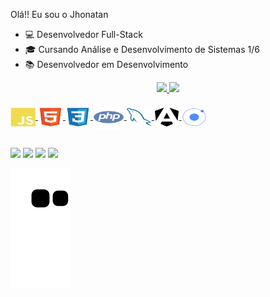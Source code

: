 Olá!! Eu sou o Jhonatan

- 💻 Desenvolvedor Full-Stack
- 🎓 Cursando Análise e Desenvolvimento de Sistemas 1/6
- 📚 Desenvolvedor em Desenvolvimento

<div align="center">
  <a href="https://github.com/JhonatanTorrigoTorres">
  <img height="160em" src="https://github-readme-stats.vercel.app/api?username=JhonatanTorrigoTorres&show_icons=true&theme=onedark&include_all_commits=true&count_private=true"/>
  <img height="160em" src="https://github-readme-stats.vercel.app/api/top-langs/?username=JhonatanTorrigoTorres&layout=compact&langs_count=7&theme=onedark"/>
</div>
  
<div style="display: inline_block"><br>
  <img align="center" alt="Jhoe-Js" height="30" width="40" src="https://raw.githubusercontent.com/devicons/devicon/master/icons/javascript/javascript-plain.svg">
  <img align="center" alt="Jhoe-HTML" height="30" width="40" src="https://raw.githubusercontent.com/devicons/devicon/master/icons/html5/html5-original.svg">
  <img align="center" alt="Jhoe-CSS" height="30" width="40" src="https://raw.githubusercontent.com/devicons/devicon/master/icons/css3/css3-original.svg">
  <img align="center" alt="Jhoe-PHP" height="40" width="50" src="https://raw.githubusercontent.com/devicons/devicon/master/icons/php/php-plain.svg">
  <img align="center" alt="Jhoe-MYSQL" height="30" width="40" src="https://raw.githubusercontent.com/devicons/devicon/master/icons/mysql/mysql-original.svg">
  <img align="center" alt="Jhoe-Angular" height="30" width="40" src="https://raw.githubusercontent.com/devicons/devicon/master/icons/angular/angular-plain.svg">
  <img align="center" alt="Jhoe-IONIC" height="30" width="40" src="https://raw.githubusercontent.com/devicons/devicon/master/icons/ionic/ionic-original.svg">
  
</div>
  
  ##
 
<div> 
  <a href="https://www.instagram.com/jhonatanttorres/?hl=pt-br" target="_blank"><img src="https://img.shields.io/badge/-Instagram-%23E4405F?style=for-the-badge&logo=instagram&logoColor=white" target="_blank"></a>
  <a href="https://www.linkedin.com/in/jhonatanttorres/" target="_blank"><img src="https://img.shields.io/badge/-LinkedIn-%230077B5?style=for-the-badge&logo=linkedin&logoColor=white" target="_blank"></a>
 	<a href = "mailto:jhonatanttorres@gmail.com"><img src="https://img.shields.io/badge/-Gmail-%23333?style=for-the-badge&logo=gmail&logoColor=white" target="_blank"></a>
  <a href = "https://www.youtube.com/channel/UCz8k1U04L4BpR62v2Kpmq_A"><img src="https://img.shields.io/badge/YouTube-FF0000?style=for-the-badge&logo=youtube&logoColor=white" target="_blank"></a>
  
  
  ![Snake animation](https://github.com/JhonatanTorrigoTorres/JhonatanTorrigoTorres/blob/output/github-contribution-grid-snake.svg)
 
  
</div>

